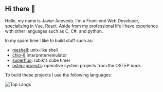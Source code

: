 ## Hi there 👋

Hello, my name is Javier Acevedo. I'm a Front-end Web Developer, specializing in Vue, React. Aside from my professional life I have experience with other languages such as C, C#, and python. 

In my spare time I like to build stuff such as:

- [meshell](https://github.com/javieracevedo/meshell): unix-like shell
- [chip-8](https://github.com/javieracevedo/chip-8-emulator) interpreter/emulator
- [superfluo](https://github.com/javieracevedo/superfluo-timer): rubik's cube timer
- [ostep-projects](https://github.com/javieracevedo/ostep-projects): operative system projects from the OSTEP book.

To build these projects I use the following languages:

![Top Langs](https://github-readme-stats.vercel.app/api/top-langs/?username=javieracevedo&langs_count=4&layout=compact)
